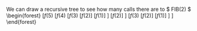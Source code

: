 We can draw a recursive tree to see how many calls there are to $ FIB(2) $
\begin{forest}
[$f(5)$
    [$f(4)$
        [$f(3)$
            [$f(2)$]
            [$f(1)$]
        ]
        [$f(2)$]
    ]
    [$f(3)$
        [$f(2)$]
        [$f(1)$]
    ]
]
\end{forest}

